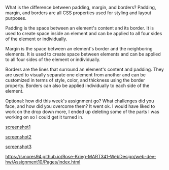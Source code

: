 What is the difference between padding, margin, and borders?
Padding, margin, and borders are all CSS properties used for styling and layout purposes.

Padding is the space between an element's content and its border. It is used to create space inside an element and can be applied to all four sides of the element or individually.

Margin is the space between an element's border and the neighboring elements. It is used to create space between elements and can be applied to all four sides of the element or individually. 

Borders are the lines that surround an element's content and padding. They are used to visually separate one element from another and can be customized in terms of style, color, and thickness using the border property. Borders can also be applied individually to each side of the element.

Optional: how did this week's assignment go? What challenges did you face, and how did you overcome them?
It went ok. I would have liked to work on the drop down more, I ended up deleting some of the parts I was working on so I could get it turned in.


[screenshot1](./Img\screenshot1.JPG)
<br>


[screenshot2](./Img\screenshot2.JPG)
<br>


[screenshot3](./Img\screenshot3.JPG)
<br>

https://smores94.github.io/Rose-Krieg-MART341-WebDesign/web-dev-hw/Assignment10/Pages/index.html

